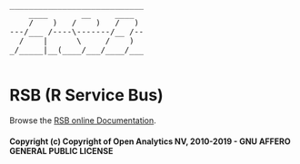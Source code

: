 <pre>
____________________________
    ____       __     ____  
    /    )   /    )   /   ) 
---/___ /----\-------/__ /--
  /    |      \     /    )  
_/_____|__(____/___/____/___
                            
</pre>

# RSB (R Service Bus)

Browse the [RSB online Documentation](http://rsb.doc.openanalytics.eu/).

#### Copyright (c) Copyright of Open Analytics NV, 2010-2019 - GNU AFFERO GENERAL PUBLIC LICENSE
